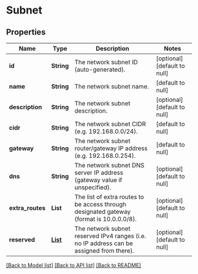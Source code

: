 # Subnet
## Properties

| Name | Type | Description | Notes |
|------------ | ------------- | ------------- | -------------|
| **id** | **String** | The network subnet ID (auto-generated). | [optional] [default to null] |
| **name** | **String** | The network subnet name. | [default to null] |
| **description** | **String** | The network subnet description. | [optional] [default to null] |
| **cidr** | **String** | The network subnet CIDR (e.g. 192.168.0.0/24). | [default to null] |
| **gateway** | **String** | The network subnet router/gateway IP address (e.g. 192.168.0.254). | [default to null] |
| **dns** | **String** | The network subnet DNS server IP address (gateway value if unspecified). | [optional] [default to null] |
| **extra\_routes** | **List** | The list of extra routes to be access through designated gateway (format is 10.0.0.0/8). | [optional] [default to null] |
| **reserved** | [**List**](IpRange.md) | The network subnet reserved IPv4 ranges (i.e. no IP address can be assigned from there). | [optional] [default to null] |

[[Back to Model list]](../README.md#documentation-for-models) [[Back to API list]](../README.md#documentation-for-api-endpoints) [[Back to README]](../README.md)

